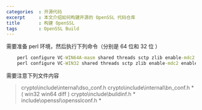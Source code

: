 ```yaml
---
categories	: 开源代码
excerpt		: 本文介绍如何构建开源的 OpenSSL 代码仓库
title		: 构建 OpenSSL
tags		: OpenSSL Build
---
```


需要准备 perl 环境，然后执行下列命令（分别是 64 位和 32 位 ）

``` cmd
    perl configure VC-WIN64A-masm shared threads sctp zlib enable-mdc2 enable-rc5
    perl configure VC-WIN32 shared threads sctp zlib enable-mdc2 enable-rc5 no-asm
```

需要注意下列文件内容
>	crypto\include\internal\dso_conf.h
>	crypto\include\internal\bn_conf.h * ( win32 win64 diff )
>	crypto\include\buildinf.h *
>	include\openssl\opensslconf.h *

